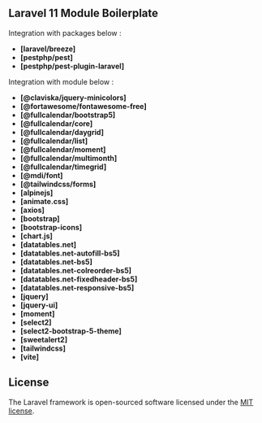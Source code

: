 ## Laravel 11 Module Boilerplate

Integration with packages below :
 - **[laravel/breeze]**
 - **[pestphp/pest]**
 - **[pestphp/pest-plugin-laravel]**

Integration with module below :

 - **[@claviska/jquery-minicolors]**
 - **[@fortawesome/fontawesome-free]**
 - **[@fullcalendar/bootstrap5]**
 - **[@fullcalendar/core]**
 - **[@fullcalendar/daygrid]**
 - **[@fullcalendar/list]**
 - **[@fullcalendar/moment]**
 - **[@fullcalendar/multimonth]**
 - **[@fullcalendar/timegrid]**
 - **[@mdi/font]**
 - **[@tailwindcss/forms]**
 - **[alpinejs]**
 - **[animate.css]**
 - **[axios]**
 - **[bootstrap]**
 - **[bootstrap-icons]**
 - **[chart.js]**
 - **[datatables.net]**
 - **[datatables.net-autofill-bs5]**
 - **[datatables.net-bs5]**
 - **[datatables.net-colreorder-bs5]**
 - **[datatables.net-fixedheader-bs5]**
 - **[datatables.net-responsive-bs5]**
 - **[jquery]**
 - **[jquery-ui]**
 - **[moment]**
 - **[select2]**
 - **[select2-bootstrap-5-theme]**
 - **[sweetalert2]**
 - **[tailwindcss]**
 - **[vite]**

## License

The Laravel framework is open-sourced software licensed under the [MIT license](https://opensource.org/licenses/MIT).
